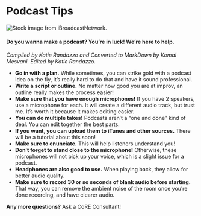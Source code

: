 # Podcast Tips
![Stock image from iBroadcastNetwork.](http://www.ibroadcastnetwork.org/images/sized/7842726d6ad787122f5562c2f974242c39ca7fe2.png)
#### Do you wanna make a podcast? You’re in luck! We’re here to help. 
*Compiled by Katie Randazzo and Converted to MarkDown by Komal Mesvani. Edited by Katie Randazzo.*

[comment]: <> (Hi again Komal! Thanks for converting this one into Markdown for me!)

- **Go in with a plan.** While sometimes, you can strike gold with a podcast idea on the fly, it’s really hard to do that and have it sound professional.
- **Write a script or outline.** No matter how good you are at improv, an outline really makes the process easier!
- **Make sure that you have enough microphones!** If you have 2 speakers, use a microphone for each. It will create a different audio track, but trust me. It’s worth it because it makes editing easier.
- **You can do multiple takes!** Podcasts aren’t a “one and done” kind of deal. You can edit together the best parts.
- **If you want, you can upload them to iTunes and other sources.** There will be a tutorial about this soon!
- **Make sure to enunciate.** This will help listeners understand you!
- **Don’t forget to stand close to the microphone!** Otherwise, these microphones will not pick up your voice, which is a slight issue for a podcast.
- **Headphones are also good to use.** When playing back, they allow for better audio quality.
- **Make sure to record 30 or so seconds of blank audio before starting.** That way, you can remove the ambient noise of the room once you’re done recording, and have clearer audio.
	
**Any more questions?** Ask a CoRE Consultant!
